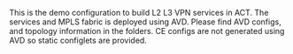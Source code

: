 This is the demo configuration to build L2 L3 VPN services in ACT. The services and MPLS fabric is deployed using AVD. 
Please find AVD configs, and topology information in the folders.
CE configs are not generated using AVD so static configlets are provided.

